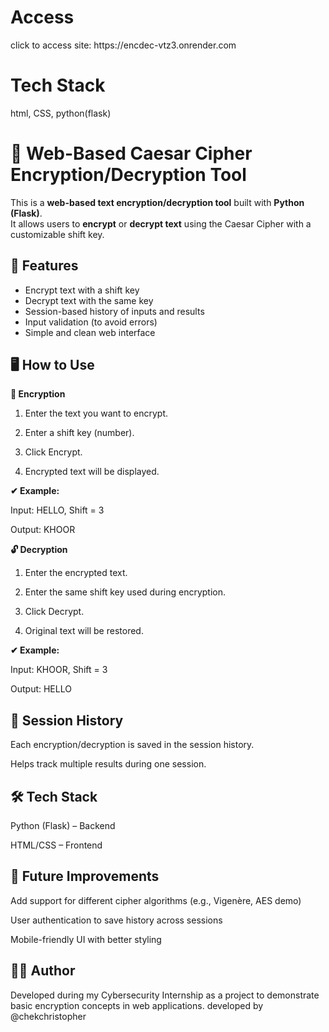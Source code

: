 <h1>Access</h1>
click to access site: https://encdec-vtz3.onrender.com

<h1>Tech Stack</h1>
html, CSS, python(flask)

# 🔐 Web-Based Caesar Cipher Encryption/Decryption Tool  

This is a **web-based text encryption/decryption tool** built with **Python (Flask)**.  
It allows users to **encrypt** or **decrypt text** using the Caesar Cipher with a customizable shift key.  


## 🚀 Features  
- Encrypt text with a shift key  
- Decrypt text with the same key  
- Session-based history of inputs and results  
- Input validation (to avoid errors)  
- Simple and clean web interface  


## 🖥️ How to Use

**🔑 Encryption**

1. Enter the text you want to encrypt.


2. Enter a shift key (number).


3. Click Encrypt.


4. Encrypted text will be displayed.



**✔ Example:**

Input: HELLO, Shift = 3

Output: KHOOR





**🔓 Decryption**

1. Enter the encrypted text.


2. Enter the same shift key used during encryption.


3. Click Decrypt.


4. Original text will be restored.



**✔ Example:**

Input: KHOOR, Shift = 3

Output: HELLO




## 📜 Session History

Each encryption/decryption is saved in the session history.

Helps track multiple results during one session.




## 🛠️ Tech Stack

Python (Flask) – Backend

HTML/CSS – Frontend




## 📖 Future Improvements

Add support for different cipher algorithms (e.g., Vigenère, AES demo)

User authentication to save history across sessions

Mobile-friendly UI with better styling




## 👨‍💻 Author

Developed during my Cybersecurity Internship as a project to demonstrate basic encryption concepts in web applications. developed by @chekchristopher
